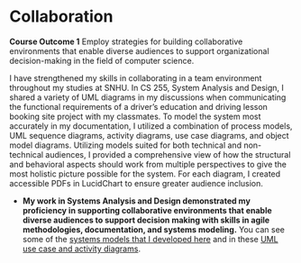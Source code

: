 # Collaboration

**Course Outcome 1**	Employ strategies for building collaborative environments that enable diverse audiences to support organizational decision-making in the field of computer science.

I have strengthened my skills in collaborating in a team environment throughout my studies at SNHU. In CS 255, System Analysis and Design, I shared a variety of UML diagrams in my discussions when communicating the functional requirements of a driver’s education and driving lesson booking site project with my classmates. To model the system most accurately in my documentation, I utilized a combination of process models, UML sequence diagrams, activity diagrams, use case diagrams, and object model diagrams.  Utilizing models suited for both technical and non-technical audiences, I provided a comprehensive view of how the structural and behavioral aspects should work from multiple perspectives to give the most holistic picture possible for the system. For each diagram, I created accessible PDFs in LucidChart to ensure greater audience inclusion. 

- **My work in Systems Analysis and Design demonstrated my proficiency in supporting collaborative environments that enable diverse audiences to support decision making with skills in agile methodologies, documentation, and systems modeling.** You can see some of the [systems models that I developed here](https://github.com/sheraadams/Systems-Development-Models/tree/main) and in these [UML use case and activity diagrams](https://sheraadams.github.io/CS255). 
